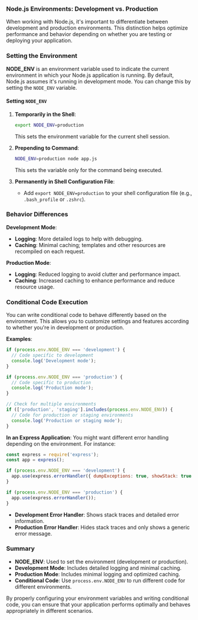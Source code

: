 ### Node.js Environments: Development vs. Production

When working with Node.js, it's important to differentiate between development and production environments. This distinction helps optimize performance and behavior depending on whether you are testing or deploying your application.

### Setting the Environment

**NODE_ENV** is an environment variable used to indicate the current environment in which your Node.js application is running. By default, Node.js assumes it's running in development mode. You can change this by setting the `NODE_ENV` variable.

#### Setting `NODE_ENV`

1. **Temporarily in the Shell**:
   ```bash
   export NODE_ENV=production
   ```
   This sets the environment variable for the current shell session.

2. **Prepending to Command**:
   ```bash
   NODE_ENV=production node app.js
   ```
   This sets the variable only for the command being executed.

3. **Permanently in Shell Configuration File**:
   - Add `export NODE_ENV=production` to your shell configuration file (e.g., `.bash_profile` or `.zshrc`).

### Behavior Differences

**Development Mode**:
- **Logging**: More detailed logs to help with debugging.
- **Caching**: Minimal caching; templates and other resources are recompiled on each request.

**Production Mode**:
- **Logging**: Reduced logging to avoid clutter and performance impact.
- **Caching**: Increased caching to enhance performance and reduce resource usage.

### Conditional Code Execution

You can write conditional code to behave differently based on the environment. This allows you to customize settings and features according to whether you're in development or production.

**Examples**:

```javascript
if (process.env.NODE_ENV === 'development') {
  // Code specific to development
  console.log('Development mode');
}

if (process.env.NODE_ENV === 'production') {
  // Code specific to production
  console.log('Production mode');
}

// Check for multiple environments
if (['production', 'staging'].includes(process.env.NODE_ENV)) {
  // Code for production or staging environments
  console.log('Production or staging mode');
}
```

**In an Express Application**:
You might want different error handling depending on the environment. For instance:

```javascript
const express = require('express');
const app = express();

if (process.env.NODE_ENV === 'development') {
  app.use(express.errorHandler({ dumpExceptions: true, showStack: true }));
}

if (process.env.NODE_ENV === 'production') {
  app.use(express.errorHandler());
}
```

- **Development Error Handler**: Shows stack traces and detailed error information.
- **Production Error Handler**: Hides stack traces and only shows a generic error message.

### Summary

- **NODE_ENV**: Used to set the environment (development or production).
- **Development Mode**: Includes detailed logging and minimal caching.
- **Production Mode**: Includes minimal logging and optimized caching.
- **Conditional Code**: Use `process.env.NODE_ENV` to run different code for different environments.

By properly configuring your environment variables and writing conditional code, you can ensure that your application performs optimally and behaves appropriately in different scenarios.